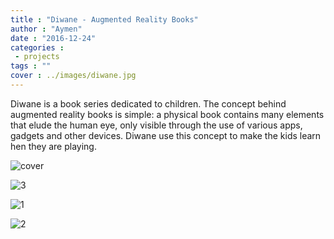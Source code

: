 ```yaml
---
title : "Diwane - Augmented Reality Books"
author : "Aymen"
date : "2016-12-24"
categories : 
 - projects
tags : ""
cover : ../images/diwane.jpg
---
```


Diwane is a book series dedicated to children. The concept behind augmented reality books is simple: a physical book contains many elements that elude the human eye, only visible through the use of various apps, gadgets and other devices. Diwane use this concept to make the kids learn hen they are playing.

![cover](https://aymen.co/wp-content/uploads/2016/12/cover.jpg)

![3](https://aymen.co/wp-content/uploads/2016/12/3.png)

![1](https://aymen.co/wp-content/uploads/2016/12/1.png)

![2](https://aymen.co/wp-content/uploads/2016/12/2.png)
